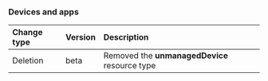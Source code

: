### Devices and apps

| **Change type** | **Version** | **Description** |
|:---|:---|:---|
|Deletion|beta|Removed the **unmanagedDevice** resource type|
